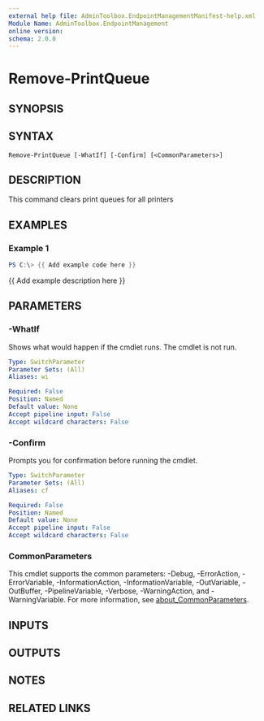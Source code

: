 ```yaml
---
external help file: AdminToolbox.EndpointManagementManifest-help.xml
Module Name: AdminToolbox.EndpointManagement
online version:
schema: 2.0.0
---
```


# Remove-PrintQueue

## SYNOPSIS

## SYNTAX

```
Remove-PrintQueue [-WhatIf] [-Confirm] [<CommonParameters>]
```

## DESCRIPTION
This command clears print queues for all printers

## EXAMPLES

### Example 1
```powershell
PS C:\> {{ Add example code here }}
```

{{ Add example description here }}

## PARAMETERS

### -WhatIf
Shows what would happen if the cmdlet runs.
The cmdlet is not run.

```yaml
Type: SwitchParameter
Parameter Sets: (All)
Aliases: wi

Required: False
Position: Named
Default value: None
Accept pipeline input: False
Accept wildcard characters: False
```

### -Confirm
Prompts you for confirmation before running the cmdlet.

```yaml
Type: SwitchParameter
Parameter Sets: (All)
Aliases: cf

Required: False
Position: Named
Default value: None
Accept pipeline input: False
Accept wildcard characters: False
```

### CommonParameters
This cmdlet supports the common parameters: -Debug, -ErrorAction, -ErrorVariable, -InformationAction, -InformationVariable, -OutVariable, -OutBuffer, -PipelineVariable, -Verbose, -WarningAction, and -WarningVariable. For more information, see [about_CommonParameters](http://go.microsoft.com/fwlink/?LinkID=113216).

## INPUTS

## OUTPUTS

## NOTES

## RELATED LINKS
